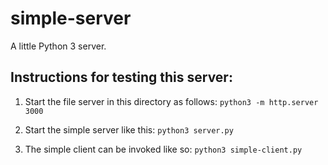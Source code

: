 # simple-server
A little Python 3 server.

## Instructions for testing this server:
1. Start the file server in this directory as follows:
`python3 -m http.server 3000`

2. Start the simple server like this:
`python3 server.py`

3. The simple client can be invoked like so:
`python3 simple-client.py`
